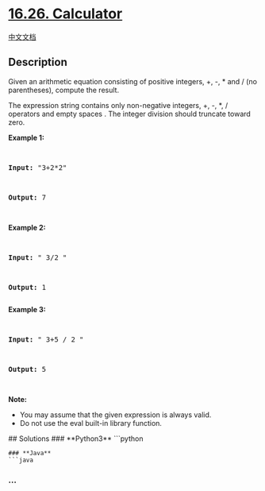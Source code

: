 # [16.26. Calculator](https://leetcode.cn/problems/calculator-lcci)
[中文文档](/lcci/16.26.Calculator/README.md)
## Description
<p>Given an arithmetic equation consisting of positive integers, +, -, * and / (no paren&shy;theses), compute the result.</p>
<p>The expression string contains only non-negative integers, +, -, *, / operators and empty spaces . The integer division should truncate toward zero.</p>
<p><strong>Example&nbsp;1:</strong></p>
<pre>

<strong>Input: </strong>&quot;3+2*2&quot;

<strong>Output:</strong> 7

</pre>
<p><strong>Example 2:</strong></p>
<pre>

<strong>Input:</strong> &quot; 3/2 &quot;

<strong>Output:</strong> 1</pre>
<p><strong>Example 3:</strong></p>
<pre>

<strong>Input:</strong> &quot; 3+5 / 2 &quot;

<strong>Output:</strong> 5

</pre>
<p><strong>Note:</strong></p>
<ul>
	<li>You may assume that the given expression is always valid.</li>
	<li>Do not use the eval built-in library function.</li>
</ul>
## Solutions
<!-- tabs:start -->
### **Python3**
```python

```
### **Java**
```java

```
### **...**
```

```
<!-- tabs:end -->
